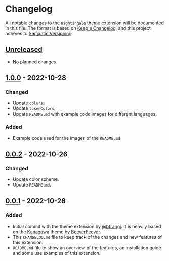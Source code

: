 # Changelog

All notable changes to the `nightingale` theme extension will be documented in this file. The format is based on [Keep a Changelog](https://keepachangelog.com/en/1.0.0/),
and this project adheres to [Semantic Versioning](https://semver.org/spec/v2.0.0.html).

## [Unreleased]
- No planned changes

## [1.0.0] - 2022-10-28
### Changed
- Update `colors`.
- Update `tokenColors`.
- Update `README.md` with example code images for different languages.
  
### Added
- Example code used for the images of the `README.md`

## [0.0.2] - 2022-10-26
### Changed

- Update color scheme.
- Update `README.md`.
  
## [0.0.1] - 2022-10-26
### Added
- Initial commit with the theme extension by [@bfrangi](https://github.com/bfrangi/). It is heavily based on the [Kanagawa](https://marketplace.visualstudio.com/items?itemName=BeeverFeever.kanagawa-vscode) theme by [BeeverFeever](https://marketplace.visualstudio.com/publishers/BeeverFeever).
- This `CHANGELOG.md` file to keep track of the changes and new features of this extension.
- `README.md` file to show an overview of the features, an installation guide and some use examples of this extension.

<!-- ### Changed

### Removed -->



[Unreleased]: https://github.com/bfrangi/vscode-nightingale-theme/compare/v0.0.2...HEAD
[1.0.0]: https://github.com/bfrangi/vscode-nightingale-theme/compare/v0.0.2...v1.0.0
[0.0.2]: https://github.com/bfrangi/vscode-nightingale-theme/compare/v0.0.1...v0.0.2
[0.0.1]: https://github.com/bfrangi/vscode-nightingale-theme/releases/tag/v0.0.1 